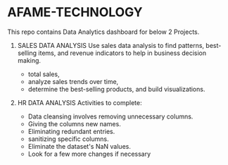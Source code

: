 # AFAME-TECHNOLOGY
This repo contains Data Analytics dashboard for below 2 Projects.



1. SALES DATA ANALYSIS
   Use sales data analysis to find patterns, best-selling items, and revenue indicators to help in business decision     making.
   - total sales,
   - analyze sales trends over time,
   - determine the best-selling products, and build visualizations.

2. HR DATA ANALYSIS
   Activities to complete:
   - Data cleansing involves removing unnecessary columns.
   - Giving the columns new names.
   - Eliminating redundant entries.
   - sanitizing specific columns.
   - Eliminate the dataset's NaN values.
   - Look for a few more changes if necessary


